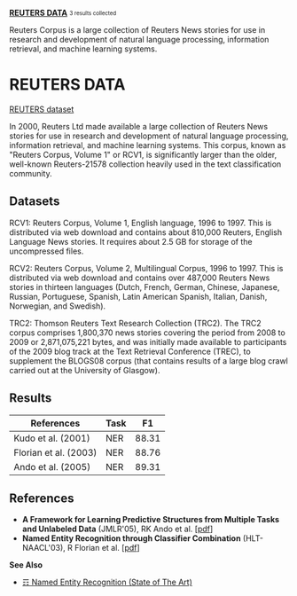 **[REUTERS DATA](https://github.com/magizbox/underthesea/wiki/DATA-REUTERS)** <sub><sup>3 results collected</sup></sub>

Reuters Corpus is a large collection of Reuters News stories for use in research and development of natural language processing, information retrieval, and machine learning systems.

# REUTERS DATA
[REUTERS dataset](http://trec.nist.gov/data/reuters/reuters.html)

In 2000, Reuters Ltd made available a large collection of Reuters News stories for use in research and development of natural language processing, information retrieval, and machine learning systems. This corpus, known as "Reuters Corpus, Volume 1" or RCV1, is significantly larger than the older, well-known Reuters-21578 collection heavily used in the text classification community.
## Datasets
RCV1: Reuters Corpus, Volume 1, English language, 1996 to 1997. This is distributed via web download and contains about 810,000 Reuters, English Language News stories. It requires about 2.5 GB for storage of the uncompressed files.

RCV2: Reuters Corpus, Volume 2, Multilingual Corpus, 1996 to 1997. This is distributed via web download and contains over 487,000 Reuters News stories in thirteen languages (Dutch, French, German, Chinese, Japanese, Russian, Portuguese, Spanish, Latin American Spanish, Italian, Danish, Norwegian, and Swedish).

TRC2: Thomson Reuters Text Research Collection (TRC2). The TRC2 corpus comprises 1,800,370 news stories covering the period from 2008 to 2009 or 2,871,075,221 bytes, and was initially made available to participants of the 2009 blog track at the Text Retrieval Conference (TREC), to supplement the BLOGS08 corpus (that contains results of a large blog crawl carried out at the University of Glasgow).

## Results

| References                | Task | F1    |
|---------------------------|------|-------|
| Kudo et al. (2001) | NER  | 88.31 |
| Florian et al. (2003)     | NER  | 88.76 |
| Ando et al. (2005)     | NER  | 89.31 |


## References 
* **A Framework for Learning Predictive Structures from Multiple Tasks and Unlabeled Data** (JMLR'05), RK Ando et al. [[pdf](http://www.jmlr.org/papers/volume6/ando05a/ando05a.pdf)]
* **Named Entity Recognition through Classifier Combination** (HLT-NAACL'03), R Florian et al. [[pdf](http://clair.si.umich.edu/clair/HLT-NAACL03/conll/pdf/florian.pdf)]

**See Also**

* [☶ Named Entity Recognition (State of The Art)](https://github.com/magizbox/underthesea/wiki/English-NLP-SOTA#named-entity-recognition)